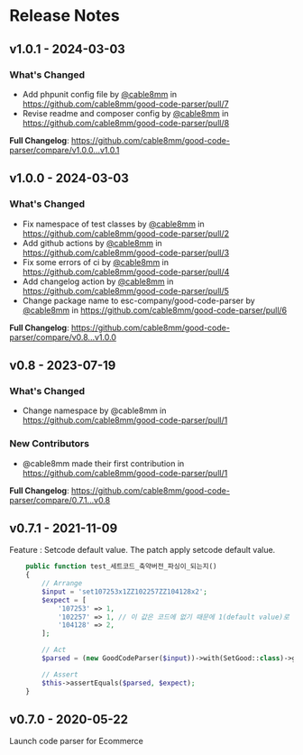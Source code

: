 # Release Notes

## v1.0.1 - 2024-03-03

### What's Changed

* Add phpunit config file by [@cable8mm](https://github.com/cable8mm) in https://github.com/cable8mm/good-code-parser/pull/7
* Revise readme and composer config by [@cable8mm](https://github.com/cable8mm) in https://github.com/cable8mm/good-code-parser/pull/8

**Full Changelog**: https://github.com/cable8mm/good-code-parser/compare/v1.0.0...v1.0.1

## v1.0.0 - 2024-03-03

### What's Changed

* Fix namespace of test classes by [@cable8mm](https://github.com/cable8mm) in https://github.com/cable8mm/good-code-parser/pull/2
* Add github actions by [@cable8mm](https://github.com/cable8mm) in https://github.com/cable8mm/good-code-parser/pull/3
* Fix some errors of ci by [@cable8mm](https://github.com/cable8mm) in https://github.com/cable8mm/good-code-parser/pull/4
* Add changelog action by [@cable8mm](https://github.com/cable8mm) in https://github.com/cable8mm/good-code-parser/pull/5
* Change package name to esc-company/good-code-parser by [@cable8mm](https://github.com/cable8mm) in https://github.com/cable8mm/good-code-parser/pull/6

**Full Changelog**: https://github.com/cable8mm/good-code-parser/compare/v0.8...v1.0.0

## v0.8 - 2023-07-19

### What's Changed

- Change namespace by @cable8mm in https://github.com/cable8mm/good-code-parser/pull/1

### New Contributors

- @cable8mm made their first contribution in https://github.com/cable8mm/good-code-parser/pull/1

**Full Changelog**: https://github.com/cable8mm/good-code-parser/compare/0.7.1...v0.8

## v0.7.1 - 2021-11-09

Feature : Setcode default value. The patch apply setcode default value.

```php
    public function test_세트코드_축약버전_파싱이_되는지()
    {
        // Arrange
        $input = 'set107253x1ZZ102257ZZ104128x2';
        $expect = [
            '107253' => 1,
            '102257' => 1, // 이 값은 코드에 없기 때문에 1(default value)로 처리됨.
            '104128' => 2,
        ];

        // Act
        $parsed = (new GoodCodeParser($input))->with(SetGood::class)->get();

        // Assert
        $this->assertEquals($parsed, $expect);
    }


```
## v0.7.0 - 2020-05-22

Launch code parser for Ecommerce
